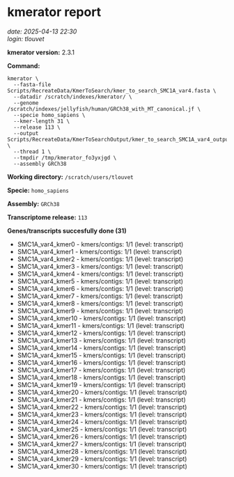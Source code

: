# kmerator report
*date: 2025-04-13 22:30*  
*login: tlouvet*

**kmerator version:** 2.3.1

**Command:**

```
kmerator \
  --fasta-file Scripts/RecreateData/KmerToSearch/kmer_to_search_SMC1A_var4.fasta \
  --datadir /scratch/indexes/kmerator/ \
  --genome /scratch/indexes/jellyfish/human/GRCh38_with_MT_canonical.jf \
  --specie homo_sapiens \
  --kmer-length 31 \
  --release 113 \
  --output Scripts/RecreateData/KmerToSearchOutput/kmer_to_search_SMC1A_var4_output \
  --thread 1 \
  --tmpdir /tmp/kmerator_fo3yxjgd \
  --assembly GRCh38
```

**Working directory:** `/scratch/users/tlouvet`

**Specie:** `homo_sapiens`

**Assembly:** `GRCh38`

**Transcriptome release:** `113`

**Genes/transcripts succesfully done (31)**

- SMC1A_var4_kmer0 - kmers/contigs: 1/1 (level: transcript)
- SMC1A_var4_kmer1 - kmers/contigs: 1/1 (level: transcript)
- SMC1A_var4_kmer2 - kmers/contigs: 1/1 (level: transcript)
- SMC1A_var4_kmer3 - kmers/contigs: 1/1 (level: transcript)
- SMC1A_var4_kmer4 - kmers/contigs: 1/1 (level: transcript)
- SMC1A_var4_kmer5 - kmers/contigs: 1/1 (level: transcript)
- SMC1A_var4_kmer6 - kmers/contigs: 1/1 (level: transcript)
- SMC1A_var4_kmer7 - kmers/contigs: 1/1 (level: transcript)
- SMC1A_var4_kmer8 - kmers/contigs: 1/1 (level: transcript)
- SMC1A_var4_kmer9 - kmers/contigs: 1/1 (level: transcript)
- SMC1A_var4_kmer10 - kmers/contigs: 1/1 (level: transcript)
- SMC1A_var4_kmer11 - kmers/contigs: 1/1 (level: transcript)
- SMC1A_var4_kmer12 - kmers/contigs: 1/1 (level: transcript)
- SMC1A_var4_kmer13 - kmers/contigs: 1/1 (level: transcript)
- SMC1A_var4_kmer14 - kmers/contigs: 1/1 (level: transcript)
- SMC1A_var4_kmer15 - kmers/contigs: 1/1 (level: transcript)
- SMC1A_var4_kmer16 - kmers/contigs: 1/1 (level: transcript)
- SMC1A_var4_kmer17 - kmers/contigs: 1/1 (level: transcript)
- SMC1A_var4_kmer18 - kmers/contigs: 1/1 (level: transcript)
- SMC1A_var4_kmer19 - kmers/contigs: 1/1 (level: transcript)
- SMC1A_var4_kmer20 - kmers/contigs: 1/1 (level: transcript)
- SMC1A_var4_kmer21 - kmers/contigs: 1/1 (level: transcript)
- SMC1A_var4_kmer22 - kmers/contigs: 1/1 (level: transcript)
- SMC1A_var4_kmer23 - kmers/contigs: 1/1 (level: transcript)
- SMC1A_var4_kmer24 - kmers/contigs: 1/1 (level: transcript)
- SMC1A_var4_kmer25 - kmers/contigs: 1/1 (level: transcript)
- SMC1A_var4_kmer26 - kmers/contigs: 1/1 (level: transcript)
- SMC1A_var4_kmer27 - kmers/contigs: 1/1 (level: transcript)
- SMC1A_var4_kmer28 - kmers/contigs: 1/1 (level: transcript)
- SMC1A_var4_kmer29 - kmers/contigs: 1/1 (level: transcript)
- SMC1A_var4_kmer30 - kmers/contigs: 1/1 (level: transcript)
